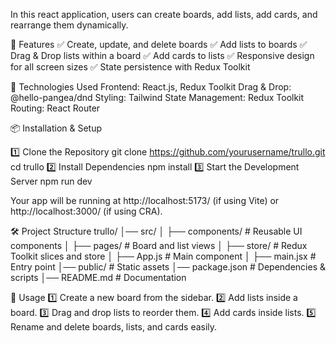In this react application, users can create boards, add lists, add cards, and rearrange them dynamically.

🚀 Features
✅ Create, update, and delete boards
✅ Add lists to boards
✅ Drag & Drop lists within a board
✅ Add cards to lists
✅ Responsive design for all screen sizes
✅ State persistence with Redux Toolkit

📌 Technologies Used
Frontend: React.js, Redux Toolkit
Drag & Drop: @hello-pangea/dnd
Styling: Tailwind
State Management: Redux Toolkit
Routing: React Router

📦 Installation & Setup

1️⃣ Clone the Repository
git clone https://github.com/yourusername/trullo.git
cd trullo
2️⃣ Install Dependencies
npm install
3️⃣ Start the Development Server
npm run dev

Your app will be running at http://localhost:5173/ (if using Vite) or http://localhost:3000/ (if using CRA).

🛠️ Project Structure
trullo/
│── src/
│   ├── components/       # Reusable UI components
│   ├── pages/            # Board and list views
│   ├── store/            # Redux Toolkit slices and store
│   ├── App.js            # Main component
│   ├── main.jsx          # Entry point
│── public/               # Static assets
│── package.json          # Dependencies & scripts
│── README.md             # Documentation

📝 Usage
1️⃣ Create a new board from the sidebar.
2️⃣ Add lists inside a board.
3️⃣ Drag and drop lists to reorder them.
4️⃣ Add cards inside lists.
5️⃣ Rename and delete boards, lists, and cards easily.
